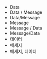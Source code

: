 ﻿- Data
- Data / Message
- Data/Message
- Message
- Message / Data
- Message/Data
- 데이터
- 메세지
- 메세지, 데이터
